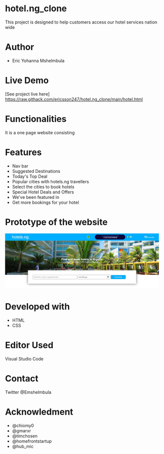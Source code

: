 # hotel.ng_clone
This project is designed to help customers access our hotel services nation wide
# Author
* Eric Yohanna Mshelmbula
# Live Demo
[See project live here] https://raw.githack.com/ericsson247/hotel.ng_clone/main/hotel.html

# Functionalities
It is a one page website consisting
# Features
* Nav bar
* Suggested Destinations
* Today's Top Deal
* Popular cities with hotels.ng  travellers
* Select the cities to book hotels
* Special Hotel Deals and Offers 
* We've been featured in 
* Get more bookings for your hotel

# Prototype of the website 
![the_picture_preview_of_my_blog_post.](/assets/1.JPG "This is a sample")
# Developed with 
* HTML
* CSS
# Editor Used 
Visual Studio Code 
# Contact 
Twitter @Emshelmbula
# Acknowledment
* @chiomy0
* @gmarxr
* @timchosen
* @homefrontstartup
* @hub_mic 